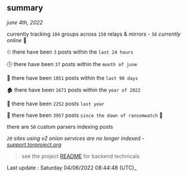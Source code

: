 
## summary
_june 4th, 2022_

currently tracking `104` groups across `150` relays & mirrors - _`56` currently online_ 📡

⏲ there have been `3` posts within the `last 24 hours`

🕓 there have been `37` posts within the `month of june`

📅 there have been `1051` posts within the `last 90 days`

🏚 there have been `1671` posts within the `year of 2022`

🚀 there have been `2252` posts `last year`

🦕 there have been `3957` posts `since the dawn of ransomwatch` 🐣

there are `50` custom parsers indexing posts

_`20` sites using v2 onion services are no longer indexed - [support.torproject.org](https://support.torproject.org/onionservices/v2-deprecation/)_

> see the project [README](https://github.com/jmousqueton/ransomwatch#readme) for backend technicals



Last update : Saturday 04/06/2022 08:44:48 (UTC)_

